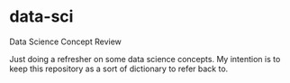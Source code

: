 # data-sci
Data Science Concept Review

Just doing a refresher on some data science concepts. My intention is to keep this repository as a sort of dictionary to refer back to.
